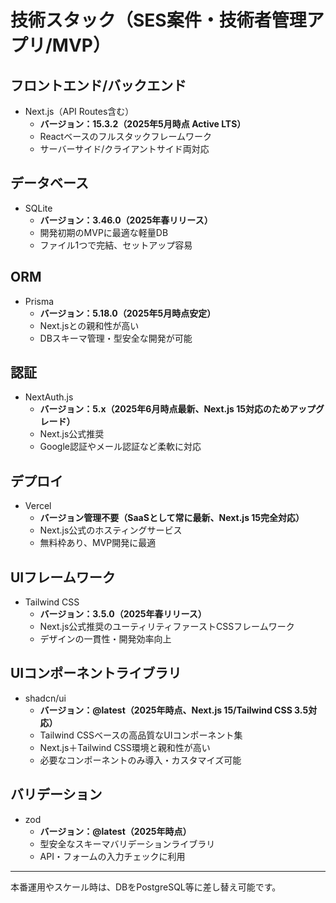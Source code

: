 # 技術スタック（SES案件・技術者管理アプリ/MVP）

## フロントエンド/バックエンド
- Next.js（API Routes含む）
  - **バージョン：15.3.2（2025年5月時点 Active LTS）**
  - Reactベースのフルスタックフレームワーク
  - サーバーサイド/クライアントサイド両対応

## データベース
- SQLite
  - **バージョン：3.46.0（2025年春リリース）**
  - 開発初期のMVPに最適な軽量DB
  - ファイル1つで完結、セットアップ容易

## ORM
- Prisma
  - **バージョン：5.18.0（2025年5月時点安定）**
  - Next.jsとの親和性が高い
  - DBスキーマ管理・型安全な開発が可能

## 認証
- NextAuth.js
  - **バージョン：5.x（2025年6月時点最新、Next.js 15対応のためアップグレード）**
  - Next.js公式推奨
  - Google認証やメール認証など柔軟に対応

## デプロイ
- Vercel
  - **バージョン管理不要（SaaSとして常に最新、Next.js 15完全対応）**
  - Next.js公式のホスティングサービス
  - 無料枠あり、MVP開発に最適

## UIフレームワーク
- Tailwind CSS
  - **バージョン：3.5.0（2025年春リリース）**
  - Next.js公式推奨のユーティリティファーストCSSフレームワーク
  - デザインの一貫性・開発効率向上

## UIコンポーネントライブラリ
- shadcn/ui
  - **バージョン：@latest（2025年時点、Next.js 15/Tailwind CSS 3.5対応）**
  - Tailwind CSSベースの高品質なUIコンポーネント集
  - Next.js＋Tailwind CSS環境と親和性が高い
  - 必要なコンポーネントのみ導入・カスタマイズ可能

## バリデーション
- zod
  - **バージョン：@latest（2025年時点）**
  - 型安全なスキーマバリデーションライブラリ
  - API・フォームの入力チェックに利用

---

本番運用やスケール時は、DBをPostgreSQL等に差し替え可能です。 